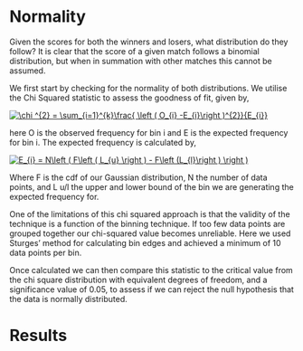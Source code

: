 # Normality

Given the scores for both the winners and losers, what distribution do they follow? It is clear that the score of a given match follows a binomial distribution, but when in summation with other matches this cannot be assumed.

We first start by checking for the normality of both distributions. We utilise the Chi Squared statistic to assess the goodness of fit, given by,

<a href="https://www.codecogs.com/eqnedit.php?latex=\chi&space;^{2}&space;=&space;\sum_{i=1}^{k}\frac{&space;\left&space;(&space;O_{i}&space;-E_{i}\right&space;)^{2}}{E_{i}}" target="_blank"><img src="https://latex.codecogs.com/gif.latex?\chi&space;^{2}&space;=&space;\sum_{i=1}^{k}\frac{&space;\left&space;(&space;O_{i}&space;-E_{i}\right&space;)^{2}}{E_{i}}" title="\chi ^{2} = \sum_{i=1}^{k}\frac{ \left ( O_{i} -E_{i}\right )^{2}}{E_{i}}" /></a>

here O is the observed frequency for bin i and E is the expected frequency for bin i. The expected frequency is calculated by,

<a href="https://www.codecogs.com/eqnedit.php?latex=E_{i}&space;=&space;N\left&space;(&space;F\left&space;(&space;L_{u}&space;\right&space;)&space;-&space;F\left&space;(L_{l}\right&space;)&space;\right&space;)" target="_blank"><img src="https://latex.codecogs.com/gif.latex?E_{i}&space;=&space;N\left&space;(&space;F\left&space;(&space;L_{u}&space;\right&space;)&space;-&space;F\left&space;(L_{l}\right&space;)&space;\right&space;)" title="E_{i} = N\left ( F\left ( L_{u} \right ) - F\left (L_{l}\right ) \right )" /></a>

Where F is the cdf of our Gaussian distribution, N the number of data points, and L u/l the upper and lower bound of the bin we are generating the expected frequency for.

One of the limitations of this chi squared approach is that the validity of the technique is a function of the binning technique. If too few data points are grouped together our chi-squared value becomes unreliable. Here we used Sturges’ method for calculating bin edges and achieved a minimum of 10 data points per bin.

Once calculated we can then compare this statistic to the critical value from the chi square distribution with equivalent degrees of freedom, and a significance value of 0.05, to assess if we can reject the null hypothesis that the data is normally distributed.


# Results


